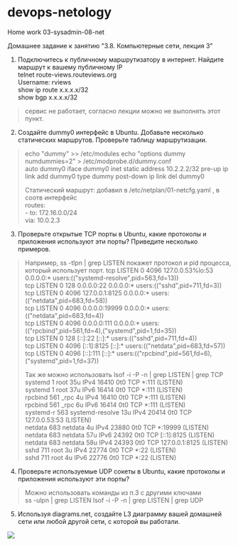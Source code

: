 # devops-netology  
Home work 03-sysadmin-08-net  

Домашнее задание к занятию "3.8. Компьютерные сети, лекция 3"  

1. Подключитесь к публичному маршрутизатору в интернет. Найдите маршрут к вашему публичному IP  
telnet route-views.routeviews.org  
Username: rviews  
show ip route x.x.x.x/32  
show bgp x.x.x.x/32    
> сервис не работает, согласно лекции можно не выполнять этот пункт.  

2. Создайте dummy0 интерфейс в Ubuntu. Добавьте несколько статических маршрутов. Проверьте таблицу маршрутизации. 
> echo "dummy" >> /etc/modules
> echo "options dummy numdummies=2" > /etc/modprobe.d/dummy.conf  
> auto dummy0
> iface dummy0 inet static
>    address 10.2.2.2/32
>    pre-up ip link add dummy0 type dummy
>    post-down ip link del dummy0
>   
> Статический маршрут: добавил в /etc/netplan/01-netcfg.yaml , в соотв интерфейс  
>  routes:  
>       - to: 172.16.0.0/24  
>         via: 10.0.2.3  

3. Проверьте открытые TCP порты в Ubuntu, какие протоколы и приложения используют эти порты? Приведите несколько примеров.   
> Например, ss -tlpn | grep LISTEN  покажет протокол и pid процесса, который использует порт.
>tcp    LISTEN   0        4096        127.0.0.53%lo:53             0.0.0.0:*      users:(("systemd-resolve",pid=563,fd=13))  
>tcp    LISTEN   0        128               0.0.0.0:22             0.0.0.0:*      users:(("sshd",pid=711,fd=3))  
>tcp    LISTEN   0        4096            127.0.0.1:8125           0.0.0.0:*      users:(("netdata",pid=683,fd=58))  
>tcp    LISTEN   0        4096              0.0.0.0:19999          0.0.0.0:*      users:(("netdata",pid=683,fd=4))  
>tcp    LISTEN   0        4096              0.0.0.0:111            0.0.0.0:*      users:(("rpcbind",pid=561,fd=4),("systemd",pid=1,fd=35))  
>tcp    LISTEN   0        128                  [::]:22                [::]:*      users:(("sshd",pid=711,fd=4))  
>tcp    LISTEN   0        4096                [::1]:8125              [::]:*      users:(("netdata",pid=683,fd=57))  
>tcp    LISTEN   0        4096                 [::]:111               [::]:*      users:(("rpcbind",pid=561,fd=6),("systemd",pid=1,fd=37))  
> 
>Так же можно использовать lsof -i -P -n | grep LISTEN | grep TCP
>systemd      1            root   35u  IPv4  16410      0t0  TCP *:111 (LISTEN)  
>systemd      1            root   37u  IPv6  16414      0t0  TCP *:111 (LISTEN)  
>rpcbind    561            _rpc    4u  IPv4  16410      0t0  TCP *:111 (LISTEN)  
>rpcbind    561            _rpc    6u  IPv6  16414      0t0  TCP *:111 (LISTEN)  
>systemd-r  563 systemd-resolve   13u  IPv4  20414      0t0  TCP 127.0.0.53:53 (LISTEN)  
>netdata    683         netdata    4u  IPv4  23880      0t0  TCP *:19999 (LISTEN)  
>netdata    683         netdata   57u  IPv6  24392      0t0  TCP [::1]:8125 (LISTEN)  
>netdata    683         netdata   58u  IPv4  24393      0t0  TCP 127.0.0.1:8125 (LISTEN)  
>sshd       711            root    3u  IPv4  22774      0t0  TCP *:22 (LISTEN)    
> sshd       711            root    4u  IPv6  22776      0t0  TCP *:22 (LISTEN)  
> 
> 
> 

4. Проверьте используемые UDP сокеты в Ubuntu, какие протоколы и приложения используют эти порты?  
> Можно использовать команды из п.3 с другими ключами  
> ss -ulpn | grep LISTEN
> lsof -i -P -n | grep LISTEN | grep UDP
> 

5. Используя diagrams.net, создайте L3 диаграмму вашей домашней сети или любой другой сети, с которой вы работали.  
>
![](//mynet1.png)
